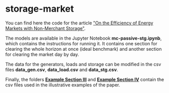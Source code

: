 # storage-market

You can find here the code for the article ["On the Efficiency of Energy Markets with Non-Merchant Storage"](https://arxiv.org/abs/2210.05305). 

The models are available in the Jupyter Notebook **mc-passive-stg.ipynb**, which contains the instructions for running it. It contains one section for clearing the whole horizon at once (ideal benchmark) and another section for clearing the market day by day.

The data for the generators, loads and storage can be modified in the csv files **data_gen.csv**, **data_load.csv** and **data_stg.csv**.

Finally, the folders [**Example Section III**](https://github.com/eleaprat/storage-market/tree/main/Example%20Section%20III) and [**Example Section IV**](https://github.com/eleaprat/storage-market/tree/main/Example%20Section%20IV) contain the csv files used in the illustrative examples of the paper.
